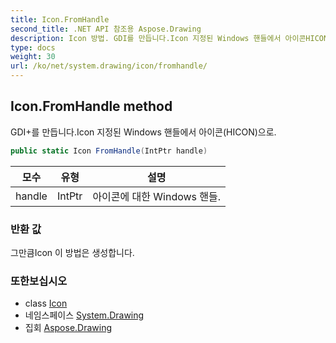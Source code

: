 ```yaml
---
title: Icon.FromHandle
second_title: .NET API 참조용 Aspose.Drawing
description: Icon 방법. GDI를 만듭니다.Icon 지정된 Windows 핸들에서 아이콘HICON으로.
type: docs
weight: 30
url: /ko/net/system.drawing/icon/fromhandle/
---
```

## Icon.FromHandle method

GDI+를 만듭니다.Icon 지정된 Windows 핸들에서 아이콘(HICON)으로.

```csharp
public static Icon FromHandle(IntPtr handle)
```

| 모수 | 유형 | 설명 |
| --- | --- | --- |
| handle | IntPtr | 아이콘에 대한 Windows 핸들. |

### 반환 값

그만큼Icon 이 방법은 생성합니다.

### 또한보십시오

* class [Icon](../)
* 네임스페이스 [System.Drawing](../../icon/)
* 집회 [Aspose.Drawing](../../../)


